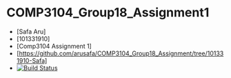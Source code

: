 # COMP3104_Group18_Assignment1
- [Safa Aru]
- [101331910]
- [Comp3104 Assignment 1]
- [https://github.com/arusafa/COMP3104_Group18_Assignment/tree/101331910-Safa]
- [![Build Status](https://app.travis-ci.com/arusafa/COMP3104_Group18_Assignment.svg?branch=main)](https://app.travis-ci.com/arusafa/COMP3104_Group18_Assignment)
